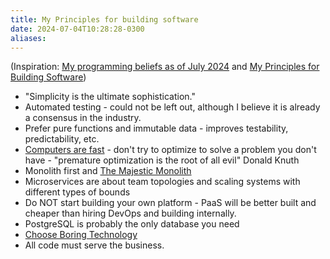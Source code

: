 ```yaml
---
title: My Principles for building software
date: 2024-07-04T10:28:28-0300
aliases:
---
```

(Inspiration: [My programming beliefs as of July 2024](https://evanhahn.com/programming-beliefs-as-of-july-2024/) and [My Principles for Building Software](https://kevinmahoney.co.uk/articles/my-principles-for-building-software/))

- "Simplicity is the ultimate sophistication."
- Automated testing - could not be left out, although I believe it is already a consensus in the industry.
- Prefer pure functions and immutable data - improves testability, predictability, etc.
- [Computers are fast](https://computers-are-fast.github.io/) - don't try to optimize to solve a problem you don't have - "premature optimization is the root of all evil" Donald Knuth
- Monolith first and [The Majestic Monolith](https://signalvnoise.com/svn3/the-majestic-monolith/)
- Microservices are about team topologies and scaling systems with different types of bounds
- Do NOT start building your own platform - PaaS will be better built and cheaper than hiring DevOps and building internally.
- PostgreSQL is probably the only database you need
- [Choose Boring Technology](https://mcfunley.com/choose-boring-technology)
- All code must serve the business.